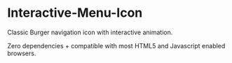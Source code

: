 # Interactive-Menu-Icon
Classic Burger navigation icon with interactive animation.

Zero dependencies + compatible with most HTML5 and Javascript enabled browsers.
